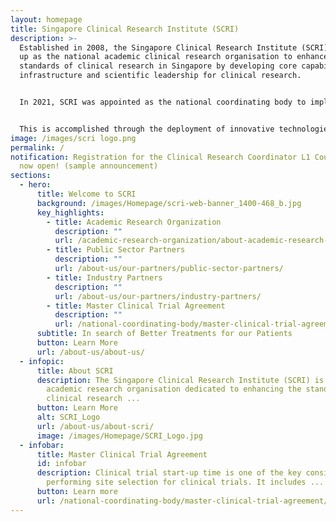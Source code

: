 ```yaml
---
layout: homepage
title: Singapore Clinical Research Institute (SCRI)
description: >-
  Established in 2008, the Singapore Clinical Research Institute (SCRI) was set
  up as the national academic clinical research organisation to enhance the
  standards of clinical research in Singapore by developing core capabilities,
  infrastructure and scientific leadership for clinical research. 


  In 2021, SCRI was appointed as the national coordinating body to implement the national clinical trial strategy and enhance Singapore’s clinical trial ecosystem.


  This is accomplished through the deployment of innovative technologies and processes, and strategic coordination of ecosystem capabilities and infrastructure to achieve synergies that will enhance the clinical research ecosystem aimed towards a healthier community and better patient outcomes.
image: /images/scri logo.png
permalink: /
notification: Registration for the Clinical Research Coordinator L1 Course is
  now open! (sample announcement)
sections:
  - hero:
      title: Welcome to SCRI
      background: /images/Homepage/scri-web-banner_1400-468_b.jpg
      key_highlights:
        - title: Academic Research Organization
          description: ""
          url: /academic-research-organization/about-academic-research-organization/
        - title: Public Sector Partners
          description: ""
          url: /about-us/our-partners/public-sector-partners/
        - title: Industry Partners
          description: ""
          url: /about-us/our-partners/industry-partners/
        - title: Master Clinical Trial Agreement
          description: ""
          url: /national-coordinating-body/master-clinical-trial-agreement/
      subtitle: In search of Better Treatments for our Patients
      button: Learn More
      url: /about-us/about-us/
  - infopic:
      title: About SCRI
      description: The Singapore Clinical Research Institute (SCRI) is the national
        academic research organisation dedicated to enhancing the standards of
        clinical research ...
      button: Learn More
      alt: SCRI_Logo
      url: /about-us/about-scri/
      image: /images/Homepage/SCRI_Logo.jpg
  - infobar:
      title: Master Clinical Trial Agreement
      id: infobar
      description: Clinical trial start-up time is one of the key considerations when
        performing site selection for clinical trials. It includes ...
      button: Learn more
      url: /national-coordinating-body/master-clinical-trial-agreement/
---
```


